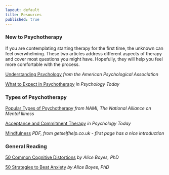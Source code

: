 ```yaml
---
layout: default
title: Resources
published: true
---
```


### New to Psychotherapy

If you are contemplating starting therapy for the first time, the unknown can feel overwhelming.  These two articles address different aspects of therapy and cover most questions you might have.  Hopefully, they will help you feel more comfortable with the process.

[Understanding Psychology](http://www.apa.org/helpcenter/understanding-psychotherapy.aspx) *from the American Psychological Association*

[What to Expect in Psychotherapy](https://www.psychologytoday.com/blog/two-takes-depression/201301/what-expect-in-psychotherapy) *in Psychology Today*


<h3 id='typesOfPsychotherapy'>Types of Psychotherapy</h3>

[Popular Types of Psychotherapy](https://www.nami.org/Learn-More/Treatment/Psychotherapy) *from NAMI, The National Alliance on Mental Illness*

[Acceptance and Commitment Therapy](https://www.psychologytoday.com/blog/two-takes-depression/201102/acceptance-and-commitment-therapy) *in Psychology Today*

[Mindfulness](http://www.getselfhelp.co.uk/docs/Mindfulness.pdf) *PDF, from getselfhelp.co.uk - first page has a nice introduction*

### General Reading

[50 Common Cognitive Distortions](https://www.psychologytoday.com/blog/in-practice/201301/50-common-cognitive-distortions) *by Alice Boyes, PhD*

[50 Strategies to Beat Anxiety](https://www.psychologytoday.com/blog/in-practice/201503/50-strategies-beat-anxiety) *by Alice Boyes, PhD*